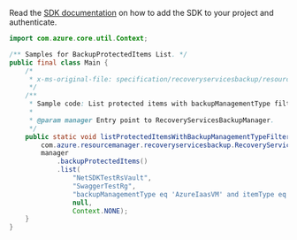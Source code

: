 Read the [SDK documentation](https://github.com/Azure/azure-sdk-for-java/blob/azure-resourcemanager-recoveryservicesbackup_1.0.0-beta.4/sdk/recoveryservicesbackup/azure-resourcemanager-recoveryservicesbackup/README.md) on how to add the SDK to your project and authenticate.

```java
import com.azure.core.util.Context;

/** Samples for BackupProtectedItems List. */
public final class Main {
    /*
     * x-ms-original-file: specification/recoveryservicesbackup/resource-manager/Microsoft.RecoveryServices/stable/2021-12-01/examples/AzureIaasVm/BackupProtectedItems_List.json
     */
    /**
     * Sample code: List protected items with backupManagementType filter as AzureIaasVm.
     *
     * @param manager Entry point to RecoveryServicesBackupManager.
     */
    public static void listProtectedItemsWithBackupManagementTypeFilterAsAzureIaasVm(
        com.azure.resourcemanager.recoveryservicesbackup.RecoveryServicesBackupManager manager) {
        manager
            .backupProtectedItems()
            .list(
                "NetSDKTestRsVault",
                "SwaggerTestRg",
                "backupManagementType eq 'AzureIaasVM' and itemType eq 'VM'",
                null,
                Context.NONE);
    }
}
```
